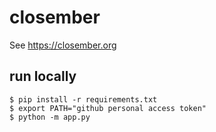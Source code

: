 # closember

See https://closember.org

## run locally 

```
$ pip install -r requirements.txt
$ export PATH="github personal access token"
$ python -m app.py
```

